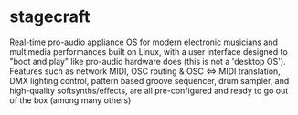 stagecraft
==========

Real-time pro-audio appliance OS for modern electronic musicians and multimedia performances built on Linux, with a user interface designed to "boot and play" like pro-audio hardware does (this is not a 'desktop OS'). Features such as network MIDI, OSC routing &amp; OSC &lt;=> MIDI translation, DMX lighting control, pattern based groove sequencer, drum sampler, and high-quality softsynths/effects, are all pre-configured and ready to go out of the box (among many others)
